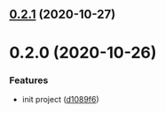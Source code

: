 ## [0.2.1](https://github.com/qqcome110/vue-cli-plugin-multiple-page/compare/v0.2.0...v0.2.1) (2020-10-27)

# 0.2.0 (2020-10-26)


### Features

* init project ([d1089f6](https://github.com/qqcome110/vue-cli-plugin-multiple-page/commit/d1089f6e686bb36f1282a2cf087181dc1fa4f4ef))

